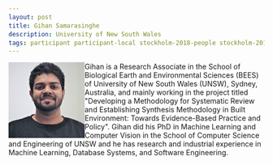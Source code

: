 ```yaml
---
layout: post
title: Gihan Samarasinghe
description: University of New South Wales
tags: participant participant-local stockholm-2018-people stockholm-2018-participant
---
```

<img align="left" width="150" height="150" src="/assets/people/samarasinghe_gihan.jpg" alt="Gihan Samarasinghe"/>Gihan is a Research Associate in the School of Biological Earth and Environmental Sciences (BEES) of University of New South Wales (UNSW), Sydney, Australia, and mainly working in the project titled "Developing a Methodology for Systematic Review and Establishing Synthesis Methodology in Built Environment: Towards Evidence-Based Practice and Policy". Gihan did his PhD in Machine Learning and Computer Vision in the School of Computer Science and Engineering of UNSW and he has research and industrial experience in Machine Learning, Database Systems, and Software Engineering.  

<a href="https://twitter.com/gihants87" title="Twitter" target="_blank"
rel="noopener">
  <i class="fa fa-twitter fa-2x" style="color:#4FB3A9"></i>
</a>